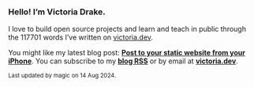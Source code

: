 ### Hello! I’m Victoria Drake.

I love to build open source projects and learn and teach in public through the 117701 words I’ve written on [victoria.dev](https://victoria.dev).

You might like my latest blog post: **[Post to your static website from your iPhone](https://victoria.dev/blog/post-to-your-static-website-from-your-iphone/)**. You can subscribe to my [**blog RSS**](https://victoria.dev/index.xml) or by email at [**victoria.dev**](https://victoria.dev).

<sub>Last updated by magic on 14 Aug 2024.</sub>
